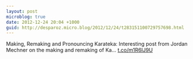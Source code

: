 ```yaml
---
layout: post
microblog: true
date: 2012-12-24 20:04 +1000
guid: http://desparoz.micro.blog/2012/12/24/t283151100729757698.html
---
```

Making, Remaking and Pronouncing Karateka: Interesting post from Jordan Mechner on the making and remaking of Ka... [t.co/m1R6IJ9U](http://t.co/m1R6IJ9U)
